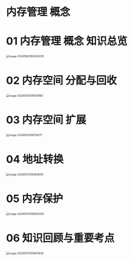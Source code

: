 # 内存管理 概念



# 01 内存管理 概念 知识总览

<img src="https://cvp.oss-cn-shanghai.aliyuncs.com/picgo/202406201622236.png" alt="image-20240620162243078" style="zoom:50%;" />



# 02 内存空间 分配与回收

<img src="https://cvp.oss-cn-shanghai.aliyuncs.com/picgo/202405130901296.png" alt="image-20240513090109180" style="zoom:50%;" />



# 03 内存空间 扩展

<img src="https://cvp.oss-cn-shanghai.aliyuncs.com/picgo/202405130911311.png" alt="image-20240513091124211" style="zoom:50%;" />



# 04 地址转换

<img src="https://cvp.oss-cn-shanghai.aliyuncs.com/picgo/202405130939497.png" alt="image-20240513093946315" style="zoom:50%;" />



# 05 内存保护

<img src="https://cvp.oss-cn-shanghai.aliyuncs.com/picgo/202405130959765.png" alt="image-20240513095942554" style="zoom:50%;" />



# 06 知识回顾与重要考点

<img src="https://cvp.oss-cn-shanghai.aliyuncs.com/picgo/202405131006940.png" alt="image-20240513100643835" style="zoom:50%;" />